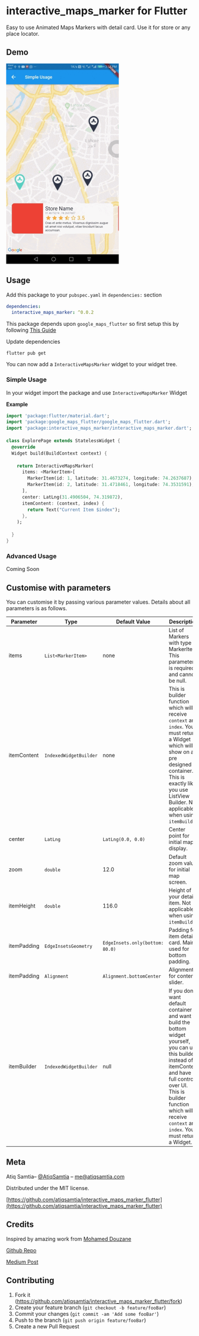 # interactive_maps_marker for Flutter
Easy to use Animated Maps Markers with detail card. Use it for store or any place locator.
## Demo
![](demo/simple-demo.gif)

## Usage
Add this package to your `pubspec.yaml` in `dependencies:` section
```yaml
dependencies: 
  interactive_maps_marker: ^0.0.2
```
This package depends upon ```google_maps_flutter``` so first setup this by following [This Guide](https://pub.dev/packages/google_maps_flutter)

Update dependencies 
```
flutter pub get
```
You can now add a ``` InteractiveMapsMarker ``` widget to your widget tree.


### Simple Usage
In your widget import the package and use ```InteractiveMapsMarker``` Widget

**Example**
```dart
import 'package:flutter/material.dart';
import 'package:google_maps_flutter/google_maps_flutter.dart';
import 'package:interactive_maps_marker/interactive_maps_marker.dart';

class ExplorePage extends StatelessWidget {
  @override
  Widget build(BuildContext context) {

    return InteractiveMapsMarker(
      items: <MarkerItem>[
        MarkerItem(id: 1, latitude: 31.4673274, longitude: 74.2637687),
        MarkerItem(id: 2, latitude: 31.4718461, longitude: 74.3531591),
      ],
      center: LatLng(31.4906504, 74.319872),
      itemContent: (context, index) {
        return Text("Current Item $index");
      },
    );

  }
}
```

### Advanced Usage
Coming Soon

## Customise with parameters
You can customise it by passing various parameter values. Details about all parameters is as follows.

Parameter | Type | Default Value | Description
--------- | ---- | ------------- | -----------
items | ``` List<MarkerItem> ``` | none | List of Markers with type of MarkerItem. This parameter is required and cannot be null.
itemContent | ``` IndexedWidgetBuilder ``` | none | This is builder function which will receive ``` context ``` and ``` index ```. You must return a Widget which will show on a pre designed container. This is exactly like you use ListView Builder. Not applicable when using ``` itemBuilder ```
center | ``` LatLng ``` | ``` LatLng(0.0, 0.0) ``` | Center point for initial map display.
zoom | ``` double ``` | 12.0 | Default zoom value for initial map screen.
itemHeight | ``` double ``` | 116.0 | Height of your detail item. Not applicable when using ``` itemBuilder ```
itemPadding | ``` EdgeInsetsGeometry ``` | ``` EdgeInsets.only(bottom: 80.0) ``` | Padding for item detail card. Mainly used for bottom padding.
itemPadding | ``` Alignment ``` | ``` Alignment.bottomCenter ``` | Alignment for content slider.
itemBuilder | ``` IndexedWidgetBuilder ``` | null | If you don't want default container and want to build the bottom widget yourself, you can use this builder instead of itemContent and have full control over UI. This is builder function which will receive ``` context ``` and ``` index ```. You must return a Widget.


## Meta

Atiq Samtia– [@AtiqSamtia](https://twitter.com/atiqsamtia) – me@atiqsamtia.com

Distributed under the MIT license.

[https://github.com/atiqsamtia/interactive_maps_marker_flutter](https://github.com/atiqsamtia/interactive_maps_marker_flutter)

## Credits
Inspired by amazing work from [Mohamed Douzane](https://github.com/moho12n)

[Github Repo](https://github.com/moho12n/animateMarkersInFlutter)

[Medium Post](https://medium.com/swlh/animating-markers-in-flutter-20483ee5df49)

## Contributing

1. Fork it (<https://github.com/atiqsamtia/interactive_maps_marker_flutter/fork>)
2. Create your feature branch (`git checkout -b feature/fooBar`)
3. Commit your changes (`git commit -am 'Add some fooBar'`)
4. Push to the branch (`git push origin feature/fooBar`)
5. Create a new Pull Request